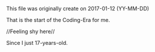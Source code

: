 This file was originally create on 2017-01-12 (YY-MM-DD)

That is the start of the Coding-Era for me. 

//Feeling shy here// 

Since I just 17-years-old.
